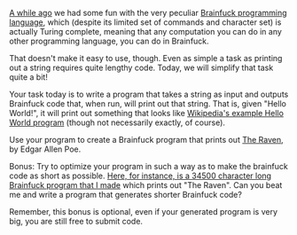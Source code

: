 

[A while ago](http://www.reddit.com/r/dailyprogrammer/comments/ti5ji/5112012_challenge_51_intermediate/) we had some fun with the very peculiar [Brainfuck programming language](http://en.wikipedia.org/wiki/Brainfuck), which (despite its limited set of commands and character set) is actually Turing complete, meaning that any computation you can do in any other programming language, you can do in Brainfuck.

That doesn't make it easy to use, though. Even as simple a task as printing out a string requires quite lengthy code. Today, we will simplify that task quite a bit!

Your task today is to write a program that takes a string as input and outputs Brainfuck code that, when run, will print out that string. That is, given "Hello World!", it will print out something that looks like [Wikipedia's example Hello World program](http://en.wikipedia.org/wiki/Brainfuck#Hello_World.21) (though not necessarily exactly, of course).

Use your program to create a Brainfuck program that prints out [The Raven](http://pastebin.com/v8AbQRFv), by Edgar Allen Poe.

Bonus: Try to optimize your program in such a way as to make the brainfuck code as short as possible. [Here, for instance, is a 34500 character long Brainfuck program that I made](http://pastebin.com/Jdmrf4hM) which prints out "The Raven". Can you beat me and write a program that generates shorter Brainfuck code?

Remember, this bonus is optional, even if your generated program is very big, you are still free to submit code.

